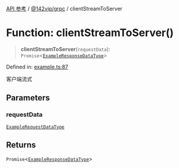 [API 参考](../wiki/Home) / [@142vip/grpc](../wiki/@142vip.grpc) / clientStreamToServer

# Function: clientStreamToServer()

> **clientStreamToServer**(`requestData`): `Promise`<[`ExampleResponseDataType`](../wiki/@142vip.grpc.Interface.ExampleResponseDataType)>

Defined in: [example.ts:87](https://github.com/142vip/core-x/blob/15d5bc9ef4bece78c0e60bdf074a2d245f625100/packages/grpc/src/example.ts#L87)

客户端流式

## Parameters

### requestData

[`ExampleRequestDataType`](../wiki/@142vip.grpc.Interface.ExampleRequestDataType)

## Returns

`Promise`<[`ExampleResponseDataType`](../wiki/@142vip.grpc.Interface.ExampleResponseDataType)>
